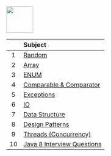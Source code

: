<img src="https://img.shields.io/badge/-SQL%20-brightgreen" height=70px>

|     |  Subject           |
|:---:|:------------------------------| 
|  1  |[Random](https://github.com/sshalem/JAVA/tree/master/_1_Random)   | 
|  2  |[Array](https://github.com/sshalem/JAVA/tree/master/_2_Arrays)  |   
|  3  |[ENUM](https://github.com/sshalem/JAVA/tree/master/_3_enum)  |   
|  4  |[Comparable & Comparator](https://github.com/sshalem/JAVA/tree/master/_4_Comparable_and_Comparator)  |   
|  5  |[Exceptions](https://github.com/sshalem/JAVA/tree/master/_5_Exceptions)  |   
|  6  |[IO](https://github.com/sshalem/JAVA/tree/master/_6_IO)    | 
|  7  |[Data Structure](https://github.com/sshalem/JAVA/tree/master/_7_Data_Structure)  |   
|  8  |[Design Patterns](https://github.com/sshalem/JAVA/tree/master/_8_Design_Patterns) |   
|  9  |[Threads (Concurrency)](https://github.com/sshalem/JAVA/tree/master/_9_Threads_Java_Concurrency) | 
|  10 |[Java 8 Interview Questions](https://javaconceptoftheday.com/java-8-interview-questions-and-answers/) | 
